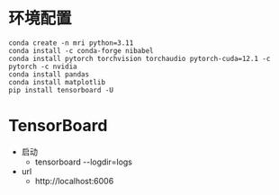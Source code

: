 # 环境配置

```Shell
conda create -n mri python=3.11
conda install -c conda-forge nibabel
conda install pytorch torchvision torchaudio pytorch-cuda=12.1 -c pytorch -c nvidia
conda install pandas
conda install matplotlib
pip install tensorboard -U
```

# TensorBoard

- 启动
  - tensorboard --logdir=logs
- url
  - http://localhost:6006
